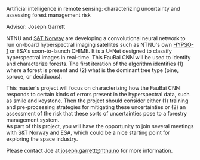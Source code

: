 Artificial intelligence in remote sensing: characterizing uncertainty and assessing forest management risk 

Advisor: Joseph Garrett

NTNU and [S&T Norway](https://stcorp.no/) are developing a convolutional neural network to run on-board hyperspectral imaging satellites such as NTNU's own [HYPSO-1](https://www.ntnu.edu/web/smallsat/ntnu-smallsat-lab) or ESA's soon-to-launch CHIME. It is a U-Net designed to classify hyperspectral images in real-time. This FauBai CNN will be used to identify and characterize forests. The first iteration of the algorithm identifies (1) where a forest is present and (2) what is the dominant tree type (pine, spruce, or deciduous). 

This master's project will focus on characterizing how the FauBai CNN responds to certain kinds of errors present in the hyperspectral data, such as smile and keystone. Then the project should consider either (1) training and pre-processing strategies for mitigating these uncertainties or (2) an assessment of the risk that these sorts of uncertainties pose to a forestry management system.  
As part of this project, you will have the opportunity to join several meetings with S&T Norway and ESA, which could be a nice starting point for exploring the space industry. 

Please contact Joe at joseph.garrett@ntnu.no for more information. 
